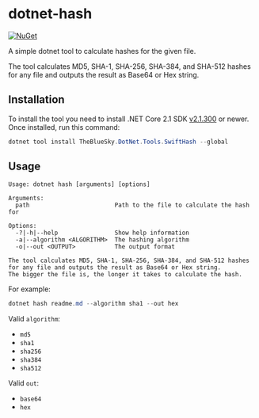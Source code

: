 dotnet-hash
===========

[![NuGet][main-nuget-badge]][main-nuget]

[main-nuget]: https://www.nuget.org/packages/TheBlueSky.DotNet.Tools.SwiftHash/
[main-nuget-badge]: https://img.shields.io/nuget/v/TheBlueSky.DotNet.Tools.SwiftHash.svg?style=flat-square&label=nuget

A simple dotnet tool to calculate hashes for the given file.

The tool calculates MD5, SHA-1, SHA-256, SHA-384, and SHA-512 hashes for any file and outputs the result as Base64 or Hex string.

## Installation

To install the tool you need to install .NET Core 2.1 SDK [v2.1.300](https://www.microsoft.com/net/download/dotnet-core/sdk-2.1.300) or newer. Once installed, run this command:

```powershell
dotnet tool install TheBlueSky.DotNet.Tools.SwiftHash --global
```

## Usage

```
Usage: dotnet hash [arguments] [options]

Arguments:
  path                        Path to the file to calculate the hash for

Options:
  -?|-h|--help                Show help information
  -a|--algorithm <ALGORITHM>  The hashing algorithm
  -o|--out <OUTPUT>           The output format

The tool calculates MD5, SHA-1, SHA-256, SHA-384, and SHA-512 hashes
for any file and outputs the result as Base64 or Hex string.
The bigger the file is, the longer it takes to calculate the hash.
```

For example:

```powershell
dotnet hash readme.md --algorithm sha1 --out hex
```

Valid `algorithm`:

* `md5`
* `sha1`
* `sha256`
* `sha384`
* `sha512`

Valid `out`:

* `base64`
* `hex`
